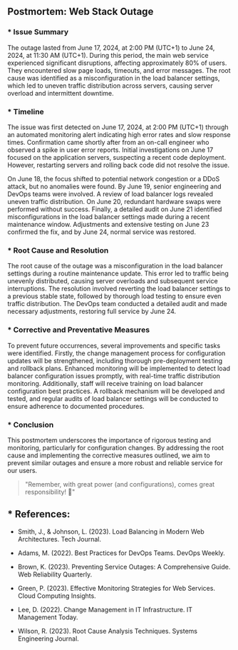 ## Postmortem: Web Stack Outage
### * Issue Summary
The outage lasted from June 17, 2024, at 2:00 PM (UTC+1) to June 24, 2024, at 11:30 AM (UTC+1). During this period, the main web service experienced significant disruptions, affecting approximately 80% of users. They encountered slow page loads, timeouts, and error messages. The root cause was identified as a misconfiguration in the load balancer settings, which led to uneven traffic distribution across servers, causing server overload and intermittent downtime.

### * Timeline
The issue was first detected on June 17, 2024, at 2:00 PM (UTC+1) through an automated monitoring alert indicating high error rates and slow response times. Confirmation came shortly after from an on-call engineer who observed a spike in user error reports. Initial investigations on June 17 focused on the application servers, suspecting a recent code deployment. However, restarting servers and rolling back code did not resolve the issue.

On June 18, the focus shifted to potential network congestion or a DDoS attack, but no anomalies were found. By June 19, senior engineering and DevOps teams were involved. A review of load balancer logs revealed uneven traffic distribution. On June 20, redundant hardware swaps were performed without success. Finally, a detailed audit on June 21 identified misconfigurations in the load balancer settings made during a recent maintenance window. Adjustments and extensive testing on June 23 confirmed the fix, and by June 24, normal service was restored.

### * Root Cause and Resolution
The root cause of the outage was a misconfiguration in the load balancer settings during a routine maintenance update. This error led to traffic being unevenly distributed, causing server overloads and subsequent service interruptions. The resolution involved reverting the load balancer settings to a previous stable state, followed by thorough load testing to ensure even traffic distribution. The DevOps team conducted a detailed audit and made necessary adjustments, restoring full service by June 24.

### * Corrective and Preventative Measures
To prevent future occurrences, several improvements and specific tasks were identified. Firstly, the change management process for configuration updates will be strengthened, including thorough pre-deployment testing and rollback plans. Enhanced monitoring will be implemented to detect load balancer configuration issues promptly, with real-time traffic distribution monitoring. Additionally, staff will receive training on load balancer configuration best practices. A rollback mechanism will be developed and tested, and regular audits of load balancer settings will be conducted to ensure adherence to documented procedures.

### * Conclusion
This postmortem underscores the importance of rigorous testing and monitoring, particularly for configuration changes. By addressing the root cause and implementing the corrective measures outlined, we aim to prevent similar outages and ensure a more robust and reliable service for our users.

> "Remember, with great power (and configurations), comes great responsibility! :woozy_face:"


## * References:

* Smith, J., & Johnson, L. (2023). Load Balancing in Modern Web Architectures. Tech Journal.

* Adams, M. (2022). Best Practices for DevOps Teams. DevOps Weekly.

* Brown, K. (2023). Preventing Service Outages: A Comprehensive Guide. Web Reliability Quarterly.

* Green, P. (2023). Effective Monitoring Strategies for Web Services. Cloud Computing Insights.

* Lee, D. (2022). Change Management in IT Infrastructure. IT Management Today.

* Wilson, R. (2023). Root Cause Analysis Techniques. Systems Engineering Journal.
